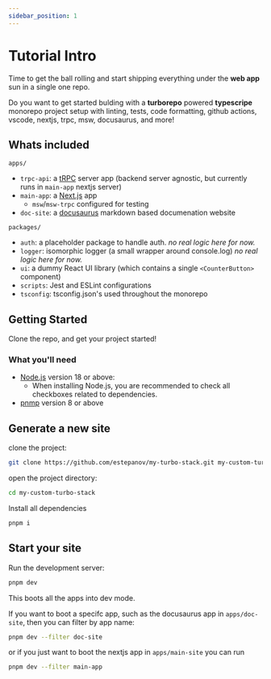 ```yaml
---
sidebar_position: 1
---
```


# Tutorial Intro

Time to get the ball rolling and start shipping everything under the **web app** sun in a single one repo.

Do you want to get started bulding with a **turborepo** powered **typescripe** monorepo project setup with linting, tests, code formatting, github actions, vscode, nextjs, trpc, msw, docusaurus, and more!

## Whats included

`apps/`

- `trpc-api`: a [tRPC](https://trpc.io/) server app (backend server agnostic, but currently runs in `main-app` nextjs server)
- `main-app`: a [Next.js](https://nextjs.org/) app
  - `msw`/`msw-trpc` configured for testing
- `doc-site`: a [docusaurus](https://docusaurus.io/) markdown based documenation website

`packages/`

- `auth`: a placeholder package to handle auth. _no real logic here for now._
- `logger`: isomorphic logger (a small wrapper around console.log) _no real logic here for now._
- `ui`: a dummy React UI library (which contains a single `<CounterButton>` component)
- `scripts`: Jest and ESLint configurations
- `tsconfig`: tsconfig.json's used throughout the monorepo

## Getting Started

Clone the repo, and get your project started!

### What you'll need

- [Node.js](https://nodejs.org/en/download/) version 18 or above:
  - When installing Node.js, you are recommended to check all checkboxes related to dependencies.
- [pnmp](https://pnpm.io/) version 8 or above

## Generate a new site

clone the project:

```bash
git clone https://github.com/estepanov/my-turbo-stack.git my-custom-turbo-stack
```

open the project directory:

```bash
cd my-custom-turbo-stack
```

Install all dependencies

```bash
pnpm i
```

## Start your site

Run the development server:

```bash
pnpm dev
```

This boots all the apps into dev mode.

If you want to boot a specifc app, such as the docusaurus app in `apps/doc-site`, then you can filter by app name:

```bash
pnpm dev --filter doc-site
```

or if you just want to boot the nextjs app in `apps/main-site` you can run

```bash
pnpm dev --filter main-app
```
